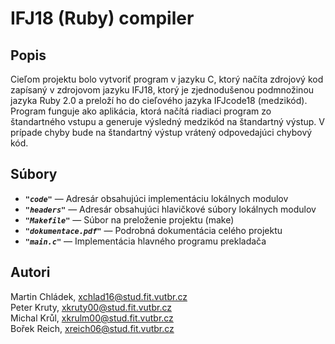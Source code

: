 # IFJ18 (Ruby) compiler
## Popis
Cieľom projektu bolo vytvoriť program v jazyku C, ktorý načíta zdrojový kod zapísaný v zdrojovom jazyku IFJ18, ktorý je zjednodušenou podmnožinou jazyka Ruby 2.0 a preloží ho do cieľového jazyka IFJcode18 (medzikód). Program funguje ako aplikácia, ktorá načítá riadiaci program zo štandartného vstupu a generuje výsledný medzikód na štandartný výstup. V prípade chyby bude na štandartný výstup vrátený odpovedajúci chybový kód.

## Súbory
- ***`"code"`*** — Adresár obsahujúci implementáciu lokálnych modulov 
- ***`"headers"`*** — Adresár obsahujúci hlavičkové súbory lokálnych modulov
- ***`"Makefile"`*** — Súbor na preloženie projektu (make)
- ***`"dokumentace.pdf"`*** — Podrobná dokumentácia celého projektu
- ***`"main.c"`*** — Implementácia hlavného programu prekladača

## Autori
Martin Chládek, <xchlad16@stud.fit.vutbr.cz> \
Peter Kruty, <xkruty00@stud.fit.vutbr.cz> \
Michal Krůl, <xkrulm00@stud.fit.vutbr.cz> \
Bořek Reich, <xreich06@stud.fit.vutbr.cz> 

